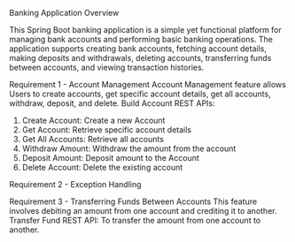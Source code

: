 Banking Application Overview

This Spring Boot banking application is a simple yet functional platform for managing bank accounts and performing basic banking operations. The application supports creating bank accounts, fetching account details, making deposits and withdrawals, deleting accounts, transferring funds between accounts, and viewing transaction histories.

Requirement 1 - Account Management
Account Management feature allows Users to create accounts, get specific account details, get all accounts, withdraw, deposit, and delete. Build Account REST APIs: 
1. Create Account: Create a new Account 
2. Get Account: Retrieve specific account details 
3. Get All Accounts: Retrieve all accounts 
4. Withdraw Amount: Withdraw the amount from the account 
5. Deposit Amount: Deposit amount to the Account 
6. Delete Account: Delete the existing account

Requirement 2 - Exception Handling

Requirement 3 - Transferring 
Funds Between Accounts This feature involves debiting an amount from one account and crediting it to another. Transfer Fund REST API: To transfer the amount from one account to another.

